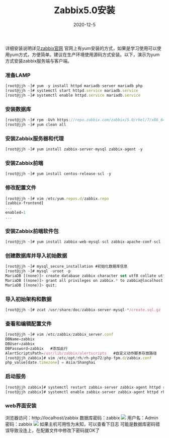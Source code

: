 ﻿---
title: Zabbix5.0安装
date: 2020-12-5
updated:
description: 
cover: https://pic.imgdb.cn/item/60a8c2096ae4f77d3547f25c.jpg
tag:
  - Zabbix
categories:
  - 监控
---
详细安装说明详见[zabbix官网](https://www.zabbix.com/cn)
官网上有yum安装的方式，如果是学习使用可以使用yum方式，方便简单。建议在生产环境使用源码方式安装。以下，演示为yum方式安装zabbix服务端与客户端。
### 准备LAMP
```javascript
[root@jjh ~]# yum -y install httpd mariadb-server mariadb php
[root@jjh ~]# systemctl start httpd.service mariadb.service
[root@jjh ~]# systemctl enable httpd.service mariadb.service
```
### 安装数据库
```javascript
[root@jjh ~]# rpm -Uvh https://repo.zabbix.com/zabbix/5.0/rhel/7/x86_64/zabbix-release-5.0-1.el7.noarch.rpm
[root@jjh ~]# yum clean all
```
### 安装Zabbix服务器和代理
```javascript
[root@jjh ~]# yum install zabbix-server-mysql zabbix-agent -y
```
### 安装Zabbix前端
```javascript
[root@jjh ~]# yum install centos-release-scl -y
```
### 修改配置文件
```javascript
[root@jjh ~]# vim /etc/yum.repos.d/zabbix.repo 
[zabbix-frontend]
...
enabled=1
...
```
### 安装Zabbix前端软件包
```javascript
[root@jjh ~]# yum install zabbix-web-mysql-scl zabbix-apache-conf-scl -y
```
### 创建数据库并导入初始数据
```javascript
[root@jjh ~]# mysql_secure_installation #初始化数据库信息
[root@jjh ~]# mysql -uroot -p
MariaDB [(none)]> create database zabbix character set utf8 collate utf8_bin;
MariaDB [(none)]> grant all privileges on zabbix.* to zabbix@localhost identified by 'zabbix';
MariaDB [(none)]> quit;
```
### 导入初始架构和数据
```javascript
[root@jjh ~]# zcat /usr/share/doc/zabbix-server-mysql-*/create.sql.gz |mysql -uzabbix -pzabbix zabbix
```
### 查看和编辑配置文件
```javascript
[root@jjh ~]# vim /etc/zabbix/zabbix_server.conf 
DBName=zabbix
DBUser=zabbix
DBPassword=zabbix	#添加此行
AlertScriptsPath=/usr/lib/zabbix/alertscripts	#自定义动作脚本存放路径
[root@jjh zabbix]# vim /etc/opt/rh/rh-php72/php-fpm.d/zabbix.conf
php_value[date.timezone] = Asia/Shanghai
```
### 启动服务
```javascript
[root@jjh zabbix]# systemctl restart zabbix-server zabbix-agent httpd rh-php72-php-fpm
[root@jjh zabbix]# systemctl enable zabbix-server zabbix-agent httpd rh-php72-php-fpm 
```
### web界面安装
浏览器访问：http://localhost/zabbix
数据库密码：zabbix
![](https://pic.downk.cc/item/5fcb9026394ac52378a1cfc8.png)
用户名：Admin
密码：zabbix
![](https://pic.downk.cc/item/5fcc725b394ac52378375174.png)
如果主机可用性为未知，可以查看下日志
可能是数据库密码错误导致没连上，在配置文件中修改下密码就OK了
